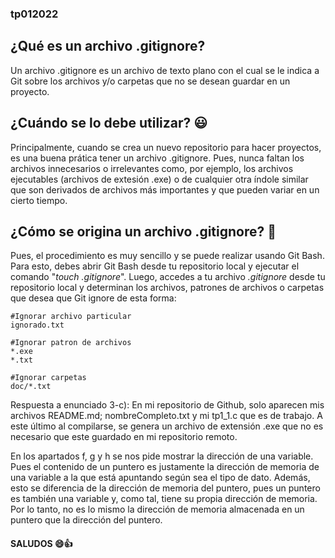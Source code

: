 ### tp012022

## ¿Qué es un archivo .gitignore?

Un archivo .gitignore es un archivo de texto plano con el cual se le indica a Git 
sobre los archivos y/o carpetas que no se desean guardar en un proyecto.

## ¿Cuándo se lo debe utilizar? :smiley:

   Principalmente, cuando se crea un nuevo repositorio para hacer proyectos, es una buena prática tener un archivo .gitignore. Pues, nunca faltan
los archivos innecesarios o irrelevantes como, por ejemplo, los archivos ejecutables (archivos de extesión .exe) o de cualquier otra índole similar que son derivados de archivos más importantes y que pueden variar en un cierto tiempo.

## ¿Cómo se origina un archivo .gitignore? 🤖

Pues, el procedimiento es muy sencillo y se puede realizar usando Git Bash. Para esto, debes abrir Git Bash desde tu repositorio local y ejecutar el comando "_touch .gitignore_". Luego, accedes a tu archivo _.gitignore_ desde tu repositorio local y determinan los archivos, patrones de archivos o carpetas que desea que Git ignore de esta forma:

~~~
#Ignorar archivo particular
ignorado.txt

#Ignorar patron de archivos
*.exe
*.txt

#Ignorar carpetas
doc/*.txt
~~~

  Respuesta a enunciado 3-c): En mi repositorio de Github, solo aparecen mis archivos README.md; nombreCompleto.txt y mi tp1_1.c que es de trabajo. A este último al compilarse, se genera un archivo de extensión .exe que no es necesario que este guardado en mi repositorio remoto.
  
  En los apartados f, g y h se nos pide mostrar la dirección de una variable. Pues el contenido de un puntero es justamente la dirección de memoria de una variable
  a la que está apuntando según sea el tipo de dato. Además, esto se diferencia de la dirección de memoria del puntero, pues un puntero es también una variable y, como
  tal, tiene su propia dirección de memoria. Por lo tanto, no es lo mismo la dirección de memoria almacenada en un puntero que la dirección del puntero.
    
   #### SALUDOS 😄👍
